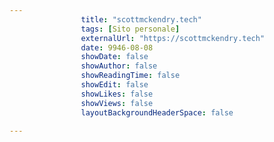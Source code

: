 ---
                title: "scottmckendry.tech"
                tags: [Sito personale]
                externalUrl: "https://scottmckendry.tech"
                date: 9946-08-08
                showDate: false
                showAuthor: false
                showReadingTime: false
                showEdit: false
                showLikes: false
                showViews: false
                layoutBackgroundHeaderSpace: false
                ---

